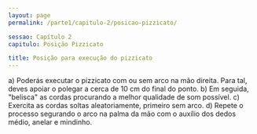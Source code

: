 ```yaml
---
layout: page
permalink: /parte1/capitulo-2/posicao-pizzicato/

sessao: Capítulo 2
capitulo: Posição Pizzicato

title: Posição para execução do pizzicato
---
```


a) Poderás executar o pizzicato com ou sem arco na mão direita. Para tal, deves apoiar o polegar a cerca de 10 cm do final do ponto.
b) Em seguida, "belisca" as cordas procurando a melhor qualidade de som possível.
c) Exercita as cordas soltas aleatoriamente, primeiro sem arco.
d) Repete o processo segurando o arco na palma da mão com o auxílio dos dedos médio, anelar e mindinho.
 